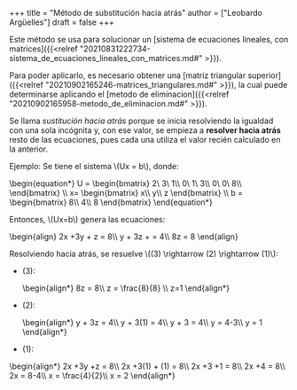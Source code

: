 +++
title = "Método de substitución hacia atrás"
author = ["Leobardo Argüelles"]
draft = false
+++

Este método se usa para solucionar un [sistema de ecuaciones lineales, con matrices]({{<relref "20210831222734-sistema_de_ecuaciones_lineales_con_matrices.md#" >}}).

Para poder aplicarlo, es necesario obtener una [matriz triangular superior]({{<relref "20210902165246-matrices_triangulares.md#" >}}), la cual
puede determinarse aplicando el [metodo de eliminacion]({{<relref "20210902165958-metodo_de_eliminacion.md#" >}}).

Se llama _sustitución hacia atrás_ porque se inicia resolviendo la igualdad con
una sola incógnita y, con ese valor, se empieza a **resolver hacia atrás** resto
de las ecuaciones, pues cada una utiliza el valor recién calculado en la anterior.

Ejemplo:
Se tiene el sistema \\(Ux = b\\), donde:

\begin{equation\*}
U =
\begin{bmatrix}
2\ 3\ 1\\\\
0\ 1\ 3\\\\
0\ 0\ 8\\\\
\end{bmatrix}
\\\\
x=
\begin{bmatrix}
x\\\ y\\\ z
\end{bmatrix}
\\\\
b =
\begin{bmatrix}
8\\\ 4\\\ 8
\end{bmatrix}
\end{equation\*}

Entonces, \\(Ux=b\\) genera las ecuaciones:

\begin{align}
2x +3y + z = 8\\\\
y + 3z + = 4\\\\
8z = 8
\end{align}

Resolviendo hacia atrás, se resuelve \\((3) \rightarrow (2) \rightarrow (1)\\):

-   (3):

    \begin{align\*}
    8z = 8\\\\
    z = \frac{8}{8} \\\\
    z=1
    \end{align\*}
-   (2):

    \begin{align\*}
    y + 3z = 4\\\\
    y + 3(1) = 4\\\\
    y + 3 = 4\\\\
    y = 4-3\\\\
    y = 1
    \end{align\*}
-   (1):

\begin{align\*}
2x +3y +z = 8\\\\
2x +3(1) + (1) = 8\\\\
2x +3 +1 = 8\\\\
2x +4 = 8\\\\
2x = 8-4\\\\
x = \frac{4}{2}\\\\
x = 2
\end{align\*}
